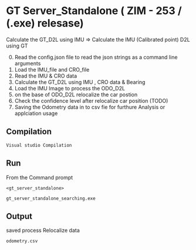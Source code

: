 # GT Server_Standalone ( ZIM - 253 / (.exe) relesase)
Calculate the GT_D2L using IMU => Calculate the IMU (Calibrated point) D2L using GT

0. Read the config.json file to read the json strings as a command line arguments
1. Load the IMU_file and CRO_file 
2. Read the IMU & CRO data
3. Calculate the GT_D2L using IMU , CRO data & Bearing
3. Load the IMU Image to process the ODO_D2L
4. on the base of ODO_D2L relocalize the car postion
5. Check the confidence level after relocalize car position (TODO)
6. Saving the Odometry data in to csv fie for furthure Analysis or applciation usage

## Compilation
```console
Visual studio Compilation
```

## Run
From the Command prompt
```console
<gt_server_standalone> 

gt_server_standalone_searching.exe
```

## Output
saved process Relocalize data
```console
odometry.csv
``` 